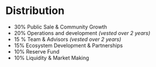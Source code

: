 # Distribution

* 30% Public Sale & Community Growth
* 20% Operations and development _(vested over 2 years)_
* 15 % Team & Advisors _(vested over 2 years)_
* 15% Ecosystem Development & Partnerships
* 10% Reserve Fund
* 10% Liquidity & Market Making
